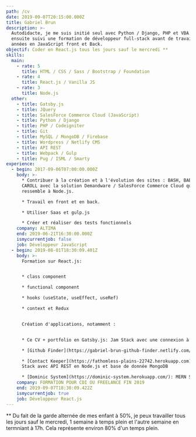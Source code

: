 ```yaml
---
path: /cv
date: 2019-09-07T20:15:00.000Z
title: Gabriel Brun
description: >-
  Autodidacte, je me suis initié seul avec Python / Django, PHP et VBA. J'ai
  ensuite suivi une formation de développeur full-stack avant de travailler 2
  années en JavaScript front et Back.
objectif: Coder en React.js tous les jours sauf le mercredi **
skills:
  main:
    - rate: 5
      title: HTML / CSS / Sass / Bootstrap / Foundation
    - rate: 4
      title: React.js / Vanilla JS
    - rate: 3
      title: Node.js
  other:
    - title: Gatsby.js
    - title: JQuery
    - title: SalesForce Commerce Cloud (JavaScript)
    - title: Python / Django
    - title: PHP / Codeigniter
    - title: Git
    - title: MySQL / MongoDB / Firebase
    - title: Wordpress / Netlify CMS
    - title: API REST
    - title: Webpack / Gulp
    - title: Pug / ISML / Smarty
experience:
  - begin: 2017-09-06T07:00:00.000Z
    body: >-
      * Contribuer à la création et à l'évolution des sites : BASH, BABYLISS et
      CAROLL avec la solution Demandware / SalesForce Commerce Cloud qui
      ressemble à Node.js.

      * Travail en front et en back.

      * Utiliser Saas et gulp.js

      * Créer et réaliser des tests fonctionnels
    company: ALTIMA
    end: 2019-06-21T16:30:00.000Z
    ismycurrentjob: false
    job: Développeur JavaScript
  - begin: 2019-08-01T18:30:09.401Z
    body: >-
      Formation sur React.js:


      * class component

      * functional component

      * hooks (useState, useEffect, useRef)

      * context et Redux


      Création d'applications, notamment :


      * Ce CV + portfolio en Gatsby.js: Jam Stack avec une connexion à un CMS

      * [Github Finder](https://gabriel-brun-github-finder.netlify.com/)

      * [Contact Keeper](https://fathomless-plains-22742.herokuapp.com): MERN
      Stack avec API REST en Node.js et base de donnée MongoDB

      * [Dominic System](https://dominic-system.herokuapp.com/): MERN Stack
    company: FORMATION POUR CDI OU FREELANCE FIN 2019
    end: 2019-09-07T18:30:09.422Z
    ismycurrentjob: true
    job: Développeur React.js
---
```


\*\* Du fait de la garde alternée de mes enfant à 50%, je peux travailler tous les jours sauf le mercredi, 1 semaine à temps plein et l'autre semaine en termniant à 17h. Cela représente environ 80% d'un temps plein.
